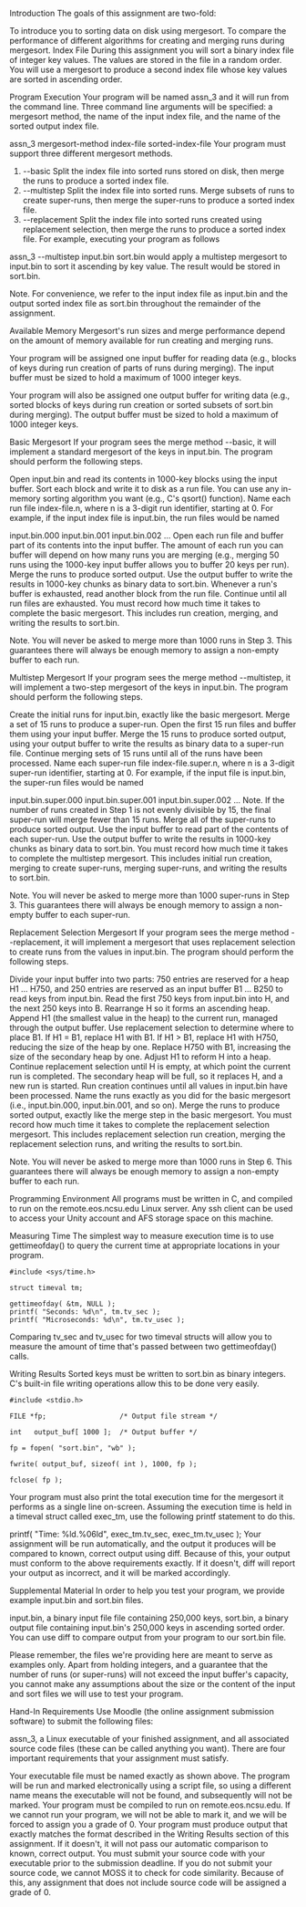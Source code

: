 Introduction
The goals of this assignment are two-fold:

To introduce you to sorting data on disk using mergesort.
To compare the performance of different algorithms for creating and merging runs during mergesort.
Index File
During this assignment you will sort a binary index file of integer key values. The values are stored in the file in a random order. You will use a mergesort to produce a second index file whose key values are sorted in ascending order.

Program Execution
Your program will be named assn_3 and it will run from the command line. Three command line arguments will be specified: a mergesort method, the name of the input index file, and the name of the sorted output index file.


assn_3 mergesort-method index-file sorted-index-file
Your program must support three different mergesort methods.

1.	--basic	Split the index file into sorted runs stored on disk, then merge the runs to produce a sorted index file.
2.	--multistep	Split the index file into sorted runs. Merge subsets of runs to create super-runs, then merge the super-runs to produce a sorted index file.
3.	--replacement	Split the index file into sorted runs created using replacement selection, then merge the runs to produce a sorted index file.
For example, executing your program as follows


assn_3 --multistep input.bin sort.bin
would apply a multistep mergesort to input.bin to sort it ascending by key value. The result would be stored in sort.bin.

Note. For convenience, we refer to the input index file as input.bin and the output sorted index file as sort.bin throughout the remainder of the assignment.

Available Memory
Mergesort's run sizes and merge performance depend on the amount of memory available for run creating and merging runs.

Your program will be assigned one input buffer for reading data (e.g., blocks of keys during run creation of parts of runs during merging). The input buffer must be sized to hold a maximum of 1000 integer keys.

Your program will also be assigned one output buffer for writing data (e.g., sorted blocks of keys during run creation or sorted subsets of sort.bin during merging). The output buffer must be sized to hold a maximum of 1000 integer keys.

Basic Mergesort
If your program sees the merge method --basic, it will implement a standard mergesort of the keys in input.bin. The program should perform the following steps.

Open input.bin and read its contents in 1000-key blocks using the input buffer.
Sort each block and write it to disk as a run file. You can use any in-memory sorting algorithm you want (e.g., C's qsort() function). Name each run file index-file.n, where n is a 3-digit run identifier, starting at 0. For example, if the input index file is input.bin, the run files would be named

input.bin.000
input.bin.001
input.bin.002
 ...
Open each run file and buffer part of its contents into the input buffer. The amount of each run you can buffer will depend on how many runs you are merging (e.g., merging 50 runs using the 1000-key input buffer allows you to buffer 20 keys per run).
Merge the runs to produce sorted output. Use the output buffer to write the results in 1000-key chunks as binary data to sort.bin.
Whenever a run's buffer is exhausted, read another block from the run file. Continue until all run files are exhausted.
You must record how much time it takes to complete the basic mergesort. This includes run creation, merging, and writing the results to sort.bin.

Note. You will never be asked to merge more than 1000 runs in Step 3. This guarantees there will always be enough memory to assign a non-empty buffer to each run.

Multistep Mergesort
If your program sees the merge method --multistep, it will implement a two-step mergesort of the keys in input.bin. The program should perform the following steps.

Create the initial runs for input.bin, exactly like the basic mergesort.
Merge a set of 15 runs to produce a super-run. Open the first 15 run files and buffer them using your input buffer. Merge the 15 runs to produce sorted output, using your output buffer to write the results as binary data to a super-run file.
Continue merging sets of 15 runs until all of the runs have been processed. Name each super-run file index-file.super.n, where n is a 3-digit super-run identifier, starting at 0. For example, if the input file is input.bin, the super-run files would be named

input.bin.super.000
input.bin.super.001
input.bin.super.002
 ...
Note. If the number of runs created in Step 1 is not evenly divisible by 15, the final super-run will merge fewer than 15 runs.
Merge all of the super-runs to produce sorted output. Use the input buffer to read part of the contents of each super-run. Use the output buffer to write the results in 1000-key chunks as binary data to sort.bin.
You must record how much time it takes to complete the multistep mergesort. This includes initial run creation, merging to create super-runs, merging super-runs, and writing the results to sort.bin.

Note. You will never be asked to merge more than 1000 super-runs in Step 3. This guarantees there will always be enough memory to assign a non-empty buffer to each super-run.

Replacement Selection Mergesort
If your program sees the merge method --replacement, it will implement a mergesort that uses replacement selection to create runs from the values in input.bin. The program should perform the following steps.

Divide your input buffer into two parts: 750 entries are reserved for a heap H1 ... H750, and 250 entries are reserved as an input buffer B1 ... B250 to read keys from input.bin.
Read the first 750 keys from input.bin into H, and the next 250 keys into B. Rearrange H so it forms an ascending heap.
Append H1 (the smallest value in the heap) to the current run, managed through the output buffer. Use replacement selection to determine where to place B1.
If H1 = B1, replace H1 with B1.
If H1 > B1, replace H1 with H750, reducing the size of the heap by one. Replace H750 with B1, increasing the size of the secondary heap by one.
Adjust H1 to reform H into a heap.
Continue replacement selection until H is empty, at which point the current run is completed. The secondary heap will be full, so it replaces H, and a new run is started.
Run creation continues until all values in input.bin have been processed. Name the runs exactly as you did for the basic mergesort (i.e., input.bin.000, input.bin.001, and so on).
Merge the runs to produce sorted output, exactly like the merge step in the basic mergesort.
You must record how much time it takes to complete the replacement selection mergesort. This includes replacement selection run creation, merging the replacement selection runs, and writing the results to sort.bin.

Note. You will never be asked to merge more than 1000 runs in Step 6. This guarantees there will always be enough memory to assign a non-empty buffer to each run.

Programming Environment
All programs must be written in C, and compiled to run on the remote.eos.ncsu.edu Linux server. Any ssh client can be used to access your Unity account and AFS storage space on this machine.

Measuring Time
The simplest way to measure execution time is to use gettimeofday() to query the current time at appropriate locations in your program.

```
#include <sys/time.h>

struct timeval tm;

gettimeofday( &tm, NULL );
printf( "Seconds: %d\n", tm.tv_sec );
printf( "Microseconds: %d\n", tm.tv_usec );
```
Comparing tv_sec and tv_usec for two timeval structs will allow you to measure the amount of time that's passed between two gettimeofday() calls.

Writing Results
Sorted keys must be written to sort.bin as binary integers. C's built-in file writing operations allow this to be done very easily.

```
#include <stdio.h>

FILE *fp;                  /* Output file stream */

int   output_buf[ 1000 ];  /* Output buffer */

fp = fopen( "sort.bin", "wb" );

fwrite( output_buf, sizeof( int ), 1000, fp );

fclose( fp );
```
Your program must also print the total execution time for the mergesort it performs as a single line on-screen. Assuming the execution time is held in a timeval struct called exec_tm, use the following printf statement to do this.


printf( "Time: %ld.%06ld", exec_tm.tv_sec, exec_tm.tv_usec );
Your assignment will be run automatically, and the output it produces will be compared to known, correct output using diff. Because of this, your output must conform to the above requirements exactly. If it doesn't, diff will report your output as incorrect, and it will be marked accordingly.

Supplemental Material
In order to help you test your program, we provide example input.bin and sort.bin files.

input.bin, a binary input file file containing 250,000 keys,
sort.bin, a binary output file containing input.bin's 250,000 keys in ascending sorted order.
You can use diff to compare output from your program to our sort.bin file.

Please remember, the files we're providing here are meant to serve as examples only. Apart from holding integers, and a guarantee that the number of runs (or super-runs) will not exceed the input buffer's capacity, you cannot make any assumptions about the size or the content of the input and sort files we will use to test your program.

Hand-In Requirements
Use Moodle (the online assignment submission software) to submit the following files:

assn_3, a Linux executable of your finished assignment, and
all associated source code files (these can be called anything you want).
There are four important requirements that your assignment must satisfy.

Your executable file must be named exactly as shown above. The program will be run and marked electronically using a script file, so using a different name means the executable will not be found, and subsequently will not be marked.
Your program must be compiled to run on remote.eos.ncsu.edu. If we cannot run your program, we will not be able to mark it, and we will be forced to assign you a grade of 0.
Your program must produce output that exactly matches the format described in the Writing Results section of this assignment. If it doesn't, it will not pass our automatic comparison to known, correct output.
You must submit your source code with your executable prior to the submission deadline. If you do not submit your source code, we cannot MOSS it to check for code similarity. Because of this, any assignment that does not include source code will be assigned a grade of 0.